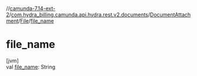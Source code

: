 //[camunda-7.14-ext-2](../../../../index.md)/[com.hydra_billing.camunda.api.hydra.rest.v2.documents](../../index.md)/[DocumentAttachment](../index.md)/[File](index.md)/[file_name](file_name.md)

# file_name

[jvm]\
val [file_name](file_name.md): String
